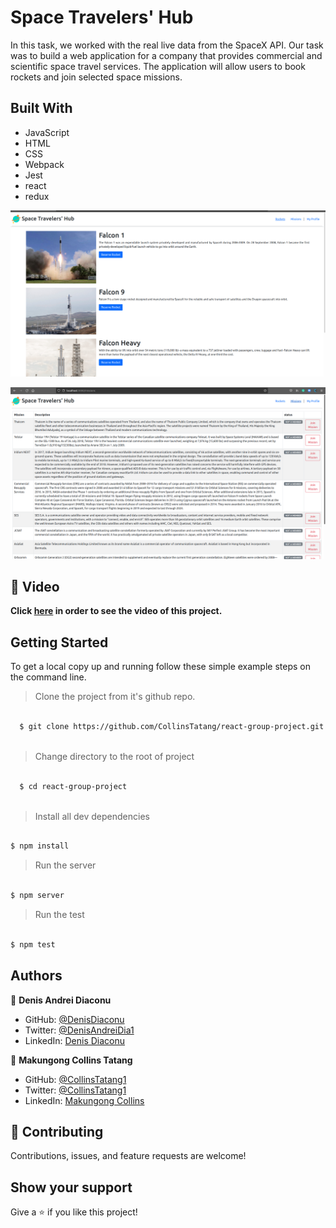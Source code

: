 # Space Travelers' Hub

In this task, we worked with the real live data from the SpaceX API. Our task was to build a web application for a company that provides commercial and scientific space travel services. The application will allow users to book rockets and join selected space missions.

## Built With

- JavaScript
- HTML
- CSS
- Webpack
- Jest
- react
- redux

![Rockets page](https://github.com/CollinsTatang/react-group-project/blob/dev/src/components/img/rockets.png)

![Missions page](https://github.com/CollinsTatang/react-group-project/blob/dev/src/components/img/missions.png)

## 🔴 Video <a name = "here"></a>
**Click [here](https://drive.google.com/file/d/1wFQloYG-TaWYkED1nJB-YelgCesH7NLd/view) in order to see the video of this project.**


## Getting Started

To get a local copy up and running follow these simple example steps on the command line.
> Clone the project from it's github repo.
```bash

  $ git clone https://github.com/CollinsTatang/react-group-project.git
  
```

> Change directory to the root of project
```bash

  $ cd react-group-project
  
  ```
  
> Install all dev dependencies
  ```bash

  $ npm install

```

> Run the server
  ```bash

  $ npm server

```

> Run the test
  ```bash

  $ npm test

```

## Authors

👤 **Denis Andrei Diaconu**

- GitHub: [@DenisDiaconu](https://github.com/denisdiaconu)
- Twitter: [@DenisAndreiDia1](https://twitter.com/DenisAndreiDia1)
- LinkedIn: [Denis Diaconu](https://www.linkedin.com/in/denis-diaconu-1394091b7/)


👤 **Makungong Collins Tatang**
- GitHub: [@CollinsTatang1](https://github.com/CollinsTatang)
- Twitter: [@CollinsTatang1](https://twitter.com/CollinsTatang1)
- LinkedIn: [Makungong Collins](https://www.linkedin.com/in/makungong-collins/)

## 🤝 Contributing

Contributions, issues, and feature requests are welcome!

## Show your support

Give a ⭐️ if you like this project!
